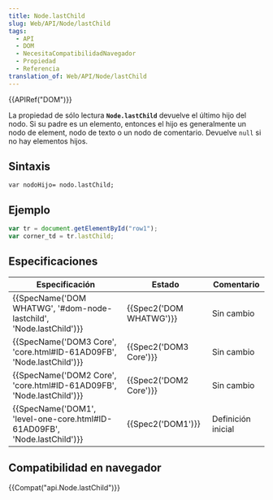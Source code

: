 ```yaml
---
title: Node.lastChild
slug: Web/API/Node/lastChild
tags:
  - API
  - DOM
  - NecesitaCompatibilidadNavegador
  - Propiedad
  - Referencia
translation_of: Web/API/Node/lastChild
---
```


{{APIRef("DOM")}}

La propiedad de sólo lectura **`Node.lastChild`** devuelve el último hijo del nodo. Si su padre es un elemento, entonces el hijo es generalmente un nodo de element, nodo de texto o un nodo de comentario. Devuelve `null` si no hay elementos hijos.

## Sintaxis

```
var nodoHijo= nodo.lastChild;
```

## Ejemplo

```js
var tr = document.getElementById("row1");
var corner_td = tr.lastChild;
```

## Especificaciones

| Especificación                                                                                   | Estado                           | Comentario         |
| ------------------------------------------------------------------------------------------------ | -------------------------------- | ------------------ |
| {{SpecName('DOM WHATWG', '#dom-node-lastchild', 'Node.lastChild')}}         | {{Spec2('DOM WHATWG')}} | Sin cambio         |
| {{SpecName('DOM3 Core', 'core.html#ID-61AD09FB', 'Node.lastChild')}}     | {{Spec2('DOM3 Core')}}     | Sin cambio         |
| {{SpecName('DOM2 Core', 'core.html#ID-61AD09FB', 'Node.lastChild')}}     | {{Spec2('DOM2 Core')}}     | Sin cambio         |
| {{SpecName('DOM1', 'level-one-core.html#ID-61AD09FB', 'Node.lastChild')}} | {{Spec2('DOM1')}}         | Definición inicial |

## Compatibilidad en navegador

{{Compat("api.Node.lastChild")}}
